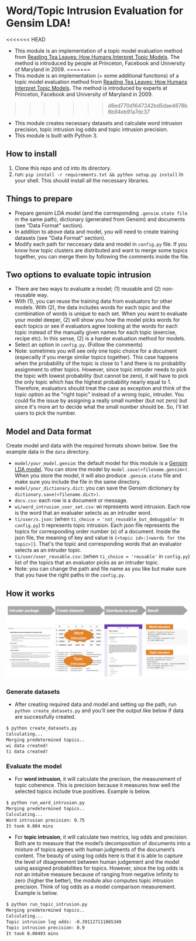 Word/Topic Intrusion Evaluation for Gensim LDA!
=========

<<<<<<< HEAD
- This module is an implementation of a topic model evaluation method from [Reading Tea Leaves: How Humans Interpret Topic Models](http://www.umiacs.umd.edu/~jbg/docs/nips2009-rtl.pdf). The method is introduced by people at Princeton, Facebook and University of Maryland in 2009.
=======
- This module is an implementation (+ some additional functions) of a topic model evaluation method from [Reading Tea Leaves: How Humans Interpret Topic Models](http://www.umiacs.umd.edu/~jbg/docs/nips2009-rtl.pdf). The method is introduced by experts at Princeton, Facebook and University of Maryland in 2009. 
>>>>>>> d6ed770d1647242bd5dae4678b6b94eb91a7dc37
- This module creates necessary datasets and calculate word intrusion precision, topic intrusion log odds and topic intrusion precision.
- This module is built with Python 3.

## How to install
1. Clone this repo and cd into its directory.  
2. run: `pip install -r requirements.txt && python setup.py install` in your shell. This should install all the necessary libraries.

## Things to prepare
- Prepare gensim LDA model (and the corresponding `.gensim.state file` in the same path), dictionary (generated from Gensim) and documents (see "Data Format" section).
- In addition to above data and model, you will need to create training datasets (see "Data Format" section).
- Modify each path for neccesary data and model in `config.py` file. If you know how topic clusters are distributed and want to merge some topics together, you can merge them by following the comments inside the file.

## Two options to evaluate topic intrusion
- There are two ways to evaluate a model; (1) reusable and (2) non-reusable way.
- With (1), you can reuse the training data from evaluators for other models. With (2), the data includes words for each topic and the combination of words is unique to each set. When you want to evaluate your model deeper, (2) will show you how the model picks words for each topics or see if evaluators agree looking at the words for each topic instead of the manually given names for each topic (exercise, recipe etc). In this sense, (2) is a harder evaluation method for models.
- Select an option in `config.py`. (Follow the comments)
- Note: sometimes you will see only one topic choice for a document (especailly if you merge similar topics together). This case happens when the probability of the topic is close to 1 and there is no probablity assignment to other topics. However, since topic intruder needs to pick the topic with lowest probability (but cannot be zero), it will have to pick the only topic which has the highest probability nearly equal to 1. Therefore, evaluators should treat the case as exception and think of the topic option as the "right topic" instead of a wrong topic, intruder. You could fix the issue by assigning a really small number (but not zero) but since it's more art to decide what the small number should be. So, I'll let users to pick the number.

## Model and Data format
Create model and data with the required formats shown below. See the example data in the `data` directory.
- `model/your_model.gensim`: the default model for this module is a [Gensim LDA model](https://radimrehurek.com/gensim/models/ldamodel.html). You can store the model by `model.save(<filename.gensim>)`. When you store the model, it will also produce `.gensim.state` file and make sure you include the file in the same directory.
- `model/your_dictionary.dict`: you can save the Gensim dictionary by `dictionary.save(<filename.dict>)`.
- `docs.csv`: each row is a document or message.
- `wi/word_intrusion_user_set.csv`: wi represents word intrusion. Each row is the word that an evaluater selects as an intruder word.
- `ti/user/x.json`: (when `ti_choice = 'not_reusable_but_debuggable'` in `config.py`) ti represents topic intrusion. Each json file represents the topics for corresponding order number (x) of a document. Inside the json file, the meaning of key and value is `{<topic id>:[<words for the topic>]}`. That's the topic and corresponding words that an evaluator selects as an intruder topic.
- `ti/user/user_reusable.csv`: (when `ti_choice = 'reusable'` in `config.py`) list of the topics that an evaluator picks as an intruder topic.
- Note: you can change the path and file name as you like but make sure that you have the right paths in the `config.py`.

## How it works
![workflow](workflow_intruder.png)

### Generate datasets
- After creating required data and model and setting up the path, run `python create_datasets.py` and you'll see the output like below if data are successfully created.
```
$ python create_datasets.py
Calculating...
Merging predetermined topics..
wi data created!
ti data created!
```

### Evaluate the model
- For __word intrusion__, it will calculate the precison, the measurement of topic coherence. This is precision because it measures how well the selected topics include true positives. Example is below.
```
$ python run_word_intrusion.py
Merging predetermined topics..
Calculating...
Word intrusion precision: 0.75
It took 0.004 mins

```

- For __topic intrusion__, it will calculate two metrics, log odds and precision. Both are to measure that the model’s decomposition of documents into a mixture of topics agrees with human judgments of the document’s content. The beauty of using log odds here is that it is able to capture the level of disagreement between human judgement and the model using assigned probabilities for topics. However, since the log odds is not an intuitve measure because of ranging from negative infinity to zero (higher the better), the module also computes topic intrusion precision. Think of log odds as a model comparison measurement. Example is below.
```
$ python run_topic_intrusion.py
Merging predetermined topics..
Calculating...
Topic intrusion log odds: -0.391127111865349
Topic intrusion precision: 0.9
It took 0.00493 mins
```
